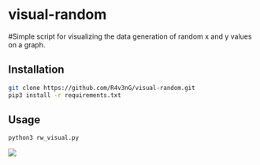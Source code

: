 # visual-random
#Simple script for visualizing the data generation of random x and y values ​​on a graph.

## Installation
```bash
git clone https://github.com/R4v3nG/visual-random.git
pip3 install -r requirements.txt
```
## Usage
```bash
python3 rw_visual.py
```

<a href="https://www.buymeacoffee.com/R4v3nG"><img src="https://img.buymeacoffee.com/button-api/?text=Buy me a pizza&emoji=🍕&slug=R4v3nG&button_colour=FFDD00&font_colour=000000&font_family=Cookie&outline_colour=000000&coffee_colour=ffffff"></a>
